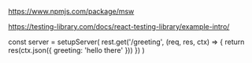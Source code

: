 https://www.npmjs.com/package/msw

https://testing-library.com/docs/react-testing-library/example-intro/

const server = setupServer(
rest.get('/greeting', (req, res, ctx) => {
return res(ctx.json({ greeting: 'hello there' }))
})
)